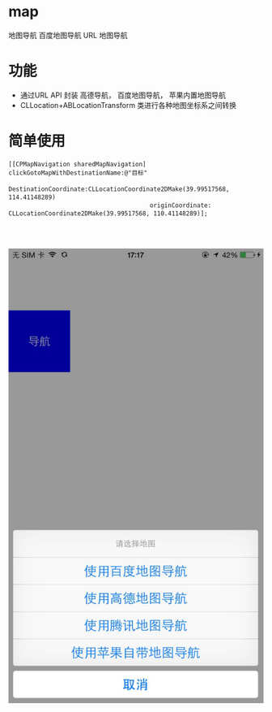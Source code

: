# map
地图导航 百度地图导航 URL 地图导航

# 功能
* 通过URL API 封装 高德导航， 百度地图导航， 苹果内置地图导航
* CLLocation+ABLocationTransform 类进行各种地图坐标系之间转换 

# 简单使用
```
[[CPMapNavigation sharedMapNavigation] clickGotoMapWithDestinationName:@"目标" 
                                      DestinationCoordinate:CLLocationCoordinate2DMake(39.99517568, 114.41148289) 
                                       originCoordinate: CLLocationCoordinate2DMake(39.99517568, 110.41148289)];
                                       
                                       
                                      
```
![](./1.jpg)


